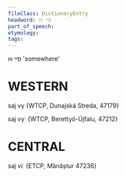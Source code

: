 ```yaml
---
fileClass: DictionaryEntry
headword: סײַ וווּ
part_of_speech: 
etymology: 
tags: 
---
```

סײַ וווּ
'somewhere'

WESTERN
========

saj vy {WTCP, Dunajská Streda, 47179}

saj vyˑ {WTCP, Berettyó-Újfalu, 47212}

CENTRAL
========

saj viː {ETCP, Mănăștur 47236}
